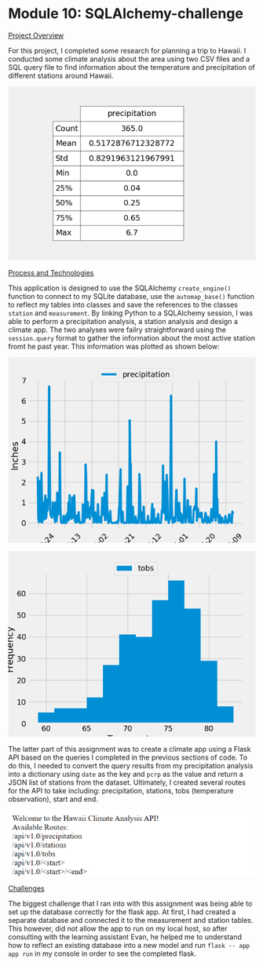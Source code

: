 # Module 10: SQLAlchemy-challenge

<ins>Project Overview</ins>
    
For this project, I completed some research for planning a trip to Hawaii. I conducted some climate analysis about the area using two CSV files and a SQL query file to find information about the temperature and precipitation of different stations around Hawaii.

![Stats Table](SurfsUp/Images/stats_table.png)

<ins>Process and Technologies</ins>
    
This application is designed to use the SQLAlchemy `create_engine()` function to connect to my SQLite database, use the `automap_base()` function to reflect my tables into classes and save the references to the classes `station` and `measurement`. By linking Python to a SQLAlchemy session, I was able to perform a precipitation analysis, a station analysis and design a climate app. The two analyses were failry straightforward using the `session.query` format to gather the information about the most active station fromt he past year. This information was plotted as shown below:
    
![Precipitation Analysis](SurfsUp/Images/pcrp_plot.png)
    
![Station Analysis](SurfsUp/Images/station_plot.png)

The latter part of this assignment was to create a climate app using a Flask API based on the queries I completed in the previous sections of code. To do this, I needed to convert the query results from my precipitation analysis into a dictionary using `date` as the key and `pcrp` as the value and return a JSON list of stations from the dataset. Ultimately, I created several routes for the API to take including: precipitation, stations, tobs (temperature observation), start and end.

![Flask App](SurfsUp/Images/flask_screenshot_cropped.png)

<ins>Challenges</ins>
    
The biggest challenge that I ran into with this assignment was being able to set up the database correctly for the flask app. At first, I had created a separate database and connected it to the measurement and station tables. This however, did not allow the app to run on my local host, so after consulting with the learning assistant Evan, he helped me to understand how to reflect an existing database into a new model and run `flask -- app app run` in my console in order to see the completed flask.